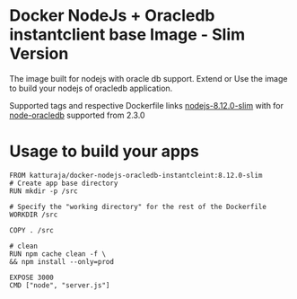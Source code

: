 # Docker NodeJs + Oracledb instantclient base Image - Slim Version

The image built for nodejs with oracle db support.
Extend or Use the image to build your nodejs of oracledb application.

Supported tags and respective Dockerfile links
[nodejs-8.12.0-slim](https://hub.docker.com/_/node/ "Docker nodejs") with for [node-oracledb](https://github.com/oracle/node-oracledb "Oracle Node JS Client") supported from 2.3.0

# Usage to build your apps

```
FROM katturaja/docker-nodejs-oracledb-instantcleint:8.12.0-slim
# Create app base directory
RUN mkdir -p /src

# Specify the "working directory" for the rest of the Dockerfile
WORKDIR /src

COPY . /src

# clean
RUN npm cache clean -f \
&& npm install --only=prod

EXPOSE 3000
CMD ["node", "server.js"]
```
